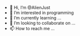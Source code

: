 - 👋 Hi, I’m @AlienJust
- 👀 I’m interested in programming
- 🌱 I’m currently learning ...
- 💞️ I’m looking to collaborate on ...
- 📫 How to reach me ...

<!---
AlienJust/AlienJust is a ✨ special ✨ repository because its `README.md` (this file) appears on your GitHub profile.
You can click the Preview link to take a look at your changes.
--->
